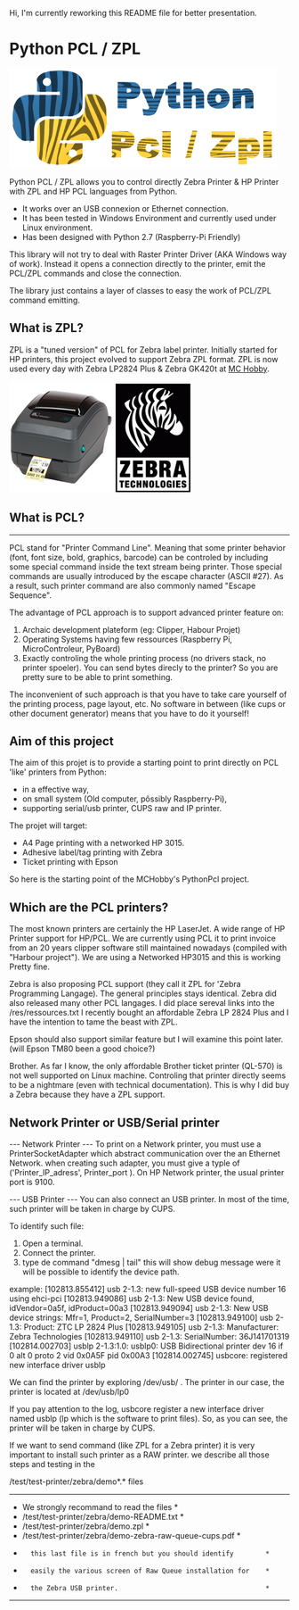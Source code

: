 Hi, I'm currently reworking this README file for better presentation.

# Python PCL / ZPL
![Python PCL / ZPL logo](res/logo/PythonPcl-480px.png)

Python PCL / ZPL allows you to control directly Zebra Printer & HP Printer with ZPL and HP PCL languages from Python.

* It works over an USB connexion or Ethernet connection.
* It has been tested in Windows Environment and currently used under Linux environment.
* Has been designed with Python 2.7 (Raspberry-Pi Friendly)

This library will not try to deal with Raster Printer Driver (AKA Windows way of work). Instead it opens a connection directly to the printer, emit the PCL/ZPL commands and close the connection.

The library just contains a layer of classes to easy the work of PCL/ZPL command emitting.

## What is ZPL?
ZPL is a "tuned version" of PCL for Zebra label printer. Initially started for HP printers, this project evolved to support Zebra ZPL format. ZPL is now used every day with Zebra LP2824 Plus & Zebra GK420t at [MC Hobby](https://shop.mchobby.be).

![Zebra Label Printer](res/images/zebra-GK420T.png)

## What is PCL?
------------
PCL stand for "Printer Command Line". Meaning that some printer behavior (font, font size, bold, graphics, barcode) can be controled by including some special command inside the text stream being printer. Those special commands are usually introduced by the escape character (ASCII #27). As a result, such printer command are also commonly named "Escape Sequence".  

The advantage of PCL approach is to support advanced printer feature on:
1) Archaic development plateform (eg: Clipper, Habour Projet)
2) Operating Systems having few ressources (Raspberry Pi, MicroControleur, PyBoard)
3) Exactly controling the whole printing process (no drivers stack, no printer spoeler). You can send bytes direcly to the printer? So you are pretty sure to be able to print something.

The inconvenient of such approach is that you have to take care yourself of the printing process, page layout, etc. No software in between (like cups or other document generator) means that you have to do it yourself!     

Aim of this project
-------------------
The aim of this projet is to provide a starting point to print directly on PCL 'like' printers from Python:
* in a effective way,
* on small system (Old computer, pôssibly Raspberry-Pi),
* supporting serial/usb printer, CUPS raw and IP printer.

The projet will target:
* A4 Page printing with a networked HP 3015.
* Adhesive label/tag printing with Zebra
* Ticket printing with Epson  

So here is the starting point of the MCHobby's PythonPcl project.

Which are the PCL printers?
---------------------------
The most known printers are certainly the HP LaserJet.
A wide range of HP Printer support for HP/PCL. We are currently using PCL it to print invoice from an 20 years clipper software still maintained nowadays (compiled with "Harbour project"). We are using a Networked HP3015 and this is working Pretty fine.

Zebra is also proposing PCL support (they call it ZPL for 'Zebra Programming Langage). The general principles stays identical. Zebra did also released many other PCL langages. I did place sereval links into the /res/ressources.txt
I recently bought an affordable Zebra LP 2824 Plus and I have the intention to tame the beast with ZPL.

Epson should also support similar feature but I will examine this point later. (will Epson TM80 been a good choice?)

Brother. As far I know, the only affordable Brother ticket printer (QL-570) is not well supported on Linux machine. Controling that printer directly seems to be a nightmare (even with technical documentation). This is why I did buy a Zebra because they have a ZPL support.

Network Printer or USB/Serial printer
-------------------------------------

--- Network Printer ---
To print on a Network printer, you must use a PrinterSocketAdapter which
abstract communication over the an Ethernet Network.
when creating such adapter, you must give a typle of ('Printer_IP_adress', Printer_port ).
On HP Network printer, the usual printer port is 9100.

--- USB Printer ---
You can also connect an USB printer. In most of the time, such printer
will be taken in charge by CUPS.

To identify such file:
1) Open a terminal.
2) Connect the printer.
3) type de command "dmesg | tail" this will show debug message were
   it will be possible to identify the device path.

example:
[102813.855412] usb 2-1.3: new full-speed USB device number 16 using ehci-pci
[102813.949086] usb 2-1.3: New USB device found, idVendor=0a5f, idProduct=00a3
[102813.949094] usb 2-1.3: New USB device strings: Mfr=1, Product=2, SerialNumber=3
[102813.949100] usb 2-1.3: Product: ZTC LP 2824 Plus
[102813.949105] usb 2-1.3: Manufacturer: Zebra Technologies
[102813.949110] usb 2-1.3: SerialNumber: 36J141701319
[102814.002703] usblp 2-1.3:1.0: usblp0: USB Bidirectional printer dev 16 if 0 alt 0 proto 2 vid 0x0A5F pid 0x00A3
[102814.002745] usbcore: registered new interface driver usblp

We can find the printer by exploring /dev/usb/ .
The printer in our case, the printer is located at /dev/usb/lp0

If you pay attention to the log, usbcore register a new interface driver
named usblp (lp which is the software to print files). So, as you
can see, the printer will be taken in charge by CUPS.

If we want to send command (like ZPL for a Zebra printer) it is very
important to install such printer as a RAW printer.
we describe all those steps and testing in the

 /test/test-printer/zebra/demo*.* files

 ********************************************************************
 * We strongly recommand to read the files                          *
 *   /test/test-printer/zebra/demo-README.txt                       *
 *   /test/test-printer/zebra/demo.zpl                              *
 *   /test/test-printer/zebra/demo-zebra-raw-queue-cups.pdf         *
 *       this last file is in french but you should identify        *
 *       easily the various screen of Raw Queue installation for    *
 *       the Zebra USB printer.                                     *
 ********************************************************************
